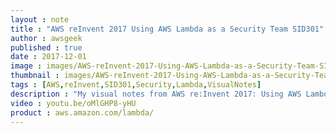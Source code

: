 ```yaml
---
layout : note
title : "AWS reInvent 2017 Using AWS Lambda as a Security Team SID301"
author : awsgeek
published : true
date : 2017-12-01
image : images/AWS-reInvent-2017-Using-AWS-Lambda-as-a-Security-Team-SID301_en.jpg
thumbnail : images/AWS-reInvent-2017-Using-AWS-Lambda-as-a-Security-Team-SID301-thumbnail_en.jpg
tags : [AWS,reInvent,SID301,Security,Lambda,VisualNotes]
description : "My visual notes from AWS re:Invent 2017: Using AWS Lambda as a Security Team"
video : youtu.be/oMlGHP8-yHU
product : aws.amazon.com/lambda/
---
```

